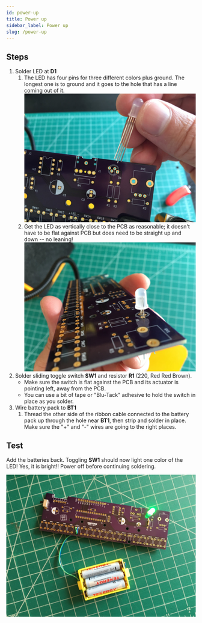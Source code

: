 ```yaml
---
id: power-up
title: Power up
sidebar_label: Power up
slug: /power-up
---
```


## Steps

1. Solder LED at **D1**
   1. The LED has four pins for three different colors plus ground. The longest one is to ground and it goes to the hole that has a line coming out of it.
      ![020101@0.5x.jpg](/img/pcb_assembly/020101@0.5x.jpg)
   2. Get the LED as vertically close to the PCB as reasonable; it doesn't have to be flat against PCB but does need to be straight up and down -- no leaning!
      ![020102@0.5x.jpg](/img/pcb_assembly/020102@0.5x.jpg)
2. Solder sliding toggle switch **SW1** and resistor **R1** (220, Red Red Brown).
   - Make sure the switch is flat against the PCB and its actuator is pointing left, away from the PCB.
   - You can use a bit of tape or "Blu-Tack" adhesive to hold the switch in place as you solder.
3. Wire battery pack to **BT1**
   1. Thread the other side of the ribbon cable connected to the battery pack up through the hole near **BT1**, then strip and solder in place. Make sure the "+" and "-" wires are going to the right places.

## Test

Add the batteries back. Toggling **SW1** should now light one color of the LED! Yes, it is bright!! Power off before continuing soldering.

![020400@0.5x.jpg](/img/pcb_assembly/020400@0.5x.jpg)
